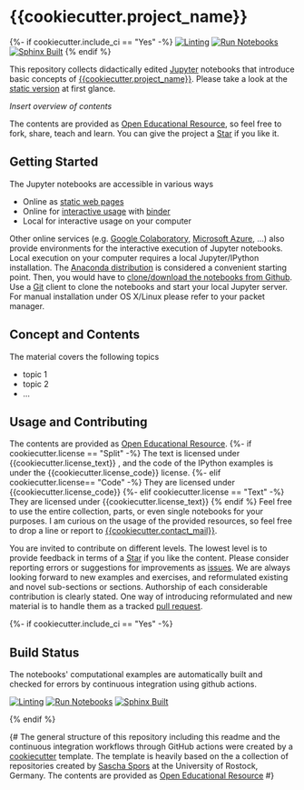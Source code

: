 # {{cookiecutter.project_name}}
{%- if cookiecutter.include_ci == "Yes" -%}
[![Linting]({{cookiecutter.git_remote}}/actions/workflows/lint_nb.yml/badge.svg?branch=main)]({{cookiecutter.git_remote}}/actions/workflows/lint_nb.yml) 
[![Run Notebooks]({{cookiecutter.git_remote}}/actions/workflows/run_nb.yml/badge.svg?branch=main)]({{cookiecutter.git_remote}}/actions/workflows/run_nb.yml) 
[![Sphinx Built]({{cookiecutter.git_remote}}/actions/workflows/notebook_ci.yml/badge.svg?branch=main)]({{cookiecutter.git_remote}}/actions/workflows/notebook_ci.yml)
{% endif %}

This repository collects didactically edited [Jupyter](https://jupyter.org/) notebooks that introduce basic concepts of [{{cookiecutter.project_name}}]({{cookiecutter.git_remote}}). Please take a look at the [static version](http://nbviewer.ipython.org/github/{{cookiecutter.git_remote}}/blob/master/index.ipynb)
at first glance. 

_Insert overview of contents_

The contents are provided as [Open Educational Resource](https://de.wikipedia.org/wiki/Open_Educational_Resources), so feel free to fork, share, teach and learn.
You can give the project a [Star]({{cookiecutter.git_remote}}/stargazers) if you like it.


## Getting Started

The Jupyter notebooks are accessible in various ways

* Online as [static web pages](http://nbviewer.ipython.org/github/{{cookiecutter.git_remote}}/blob/master/index.ipynb)
* Online for [interactive usage](https://mybinder.org/v2/gh/{{cookiecutter.git_remote}}/master?filepath=index.ipynb) with [binder](https://mybinder.org/)
* Local for interactive usage on your computer

Other online services (e.g. [Google Colaboratory](https://colab.research.google.com),
[Microsoft Azure](https://azure.microsoft.com/), ...) also provide environments for the 
interactive execution of Jupyter notebooks.
Local execution on your computer requires a local Jupyter/IPython installation.
The [Anaconda distribution](https://www.continuum.io/downloads)  is considered a convenient starting point.
Then, you would have to [clone/download the notebooks from Github]({{cookiecutter.git_remote}}).
Use a [Git](http://git-scm.org/) client to clone the notebooks and start
your local Jupyter server. For manual installation under OS X/Linux please
refer to your packet manager.

## Concept and Contents



The material covers the following topics 

* topic 1
* topic 2
* ...


## Usage and Contributing

The contents are provided as [Open Educational Resource](https://de.wikipedia.org/wiki/Open_Educational_Resources).
{%- if cookiecutter.license == "Split" -%}
The text is licensed under {{cookiecutter.license_text}} , and the code of the IPython examples is under the {{cookiecutter.license_code}} license.
{%- elif cookiecutter.license== "Code" -%}
They are licensed under {{cookiecutter.license_code}}
{%- elif cookiecutter.license == "Text" -%}
They are licensed under {{cookiecutter.license_text}}
{% endif %}
Feel free to use the entire collection, parts, or even single notebooks for your purposes.
I am curious on the usage of the provided resources, so feel free to drop a
line or report to [{{cookiecutter.contact_mail}}](mailto:{{cookiecutter.contact_mail}}).

You are invited to contribute on different levels.
The lowest level is to provide feedback in terms of a
[Star]({{cookiecutter.git_remote}}/stargazers)
if you like the content.
Please consider reporting errors or suggestions for improvements as
[issues]({{cookiecutter.git_remote}}/issues).
We are always looking forward to new examples and exercises, and reformulated existing and novel sub-sections or sections.
Authorship of each considerable contribution is clearly stated.
One way of introducing reformulated and new material is to handle them as
a tracked [pull request]({{cookiecutter.git_remote}}/pulls).

{%- if cookiecutter.include_ci == "Yes" -%}
## Build Status

The notebooks' computational examples are automatically built and checked for errors by continuous integration using github actions.

[![Linting]({{cookiecutter.git_remote}}/actions/workflows/lint_nb.yml/badge.svg?branch=main)]({{cookiecutter.git_remote}}/actions/workflows/lint_nb.yml) 
[![Run Notebooks]({{cookiecutter.git_remote}}/actions/workflows/run_nb.yml/badge.svg?branch=main)]({{cookiecutter.git_remote}}/actions/workflows/run_nb.yml) 
[![Sphinx Built]({{cookiecutter.git_remote}}/actions/workflows/notebook_ci.yml/badge.svg?branch=main)]({{cookiecutter.git_remote}}/actions/workflows/notebook_ci.yml)

{% endif %}

{#
The general structure of this repository including this readme and the continuous integration workflows through GitHub actions were created by a [cookiecutter](https://www.cookiecutter.io) template. The template is heavily based on the a collection of repositories created by [Sascha Spors](http://www.int.uni-rostock.de/Staff-Info.23+B6JmNIYXNoPWUxOTliMTNjY2U2MDcyZjJiZTI0YTc4MmFkYTE5NjQzJnR4X2pwc3RhZmZfcGkxJTVCYmFja0lkJTVEPTMmdHhfanBzdGFmZl9waTElNUJzaG93VWlkJTVEPTExMQ__.0.html) at the University of Rostock, Germany. The contents are provided as [Open Educational Resource](https://de.wikipedia.org/wiki/Open_Educational_Resources)
#}